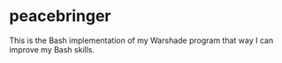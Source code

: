 # peacebringer
This is the Bash implementation of my Warshade program that way I can improve my Bash skills.
